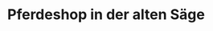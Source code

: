 ---
title: "Pferdeshop in der alten Säge"
url: /sasbach/pferdeshop-in-der-alten-saege/
shop: Pferde
---